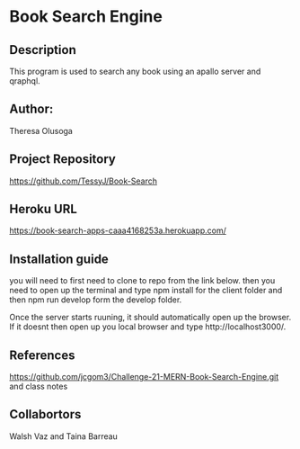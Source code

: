 # Book Search Engine

## Description

This program is used to search any book using an apallo server and qraphql.

## Author:

Theresa Olusoga

## Project Repository

https://github.com/TessyJ/Book-Search

## Heroku URL
https://book-search-apps-caaa4168253a.herokuapp.com/


## Installation guide

you will need to first need to clone to repo from the link below. then you need to open up the terminal and type npm install for the client folder and then npm run develop form the develop folder.

Once the server starts ruuning, it should automatically open up the browser. If it doesnt then open up you local browser and type http://localhost3000/.

## References

https://github.com/jcgom3/Challenge-21-MERN-Book-Search-Engine.git
and class notes

## Collabortors

Walsh Vaz and Taina Barreau
